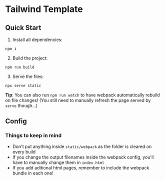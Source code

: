 # Tailwind Template

## Quick Start

1. Install all dependencies:

```
npm i
```

2. Build the project:

```
npm run build
```

3. Serve the files:

```
npx serve static
```

**Tip**: You can also run `npm run watch` to have webpack automatically rebuild on file changes! (You still need to manually refresh the page served by `serve` though...)

## Config

### Things to keep in mind

- Don't put anything inside `static/webpack` as the folder is cleared on every build
- If you change the output filenames inside the webpack config, you'll have to manually change them in `index.html`
- If you add aditional html pages, remember to include the webpack bundle in each one!